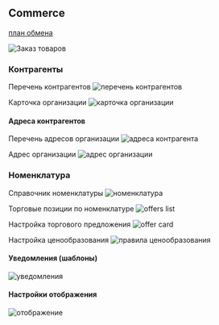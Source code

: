 ## Commerce

[план обмена](https://github.com/badhitman/DesignerApp/blob/main/CommerceService/INTEGRATION.md)

![Заказ товаров](img/create-order.png)

### Контрагенты

Перечень контрагентов
![перечень контрагентов](img/organizations-list.png)

Карточка организации
![карточка организации](img/organization-card.png)

#### Адреса контрагентов

Перечень адресов организации
![адреса контрагента](img/addressess-list-for-organization.png)

Адрес организации
![адрес организации](img/address-for-organization.png)

### Номенклатура

Справочник номенклатуры
![номенклатура](img/nomenclature-list.png)

Торговые позиции по номенклатуре
![offers list](img/nomenclature-offers-list.png)

Настройка торгового предложения
![offer card](img/nomenclature-offer-card.png)

Настройка ценообразования
![правила ценообразования](img/nomenclature-offers-prices-rules.png)

#### Уведомления (шаблоны)
![уведомления](img/notify-templates.png)

#### Настройки отображения
![отображение](img/views-config-other.png)